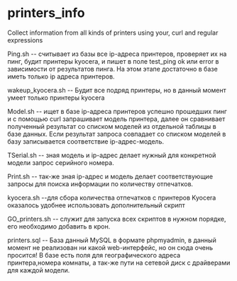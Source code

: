 # printers_info
Collect information from all kinds of printers using your, curl and regular expressions

Ping.sh -- считывает из базы все ip-адреса принтеров, проверяет их на пинг, будит принтеры kyocera, и пишет в поле test_ping ok или error в зависимости от результатов пинга.
На этом этапе достаточно в базе иметь только ip адреса принтеров.

wakeup_kyocera.sh -- Будит все подряд принтеры, но в данный момент умеет только принтеры kyocera

Model.sh -- ищет в базе ip-адреса принтеров успешно прошедших пинг и с помощью curl запрашивает модель принтера, далее он сравнивает полученный результат со списком моделей из отдельной таблицы в базе данных. Если результат запроса совпадает со списком моделей в базу записывается соответствие ip-адрес-модель.


ТSerial.sh -- зная модель и ip-адрес делает нужный для конкретной модели запрос серийного номера.

Print.sh -- так-же зная ip-адрес и модель делает соответствующие запросы для поиска информации по количеству отпечатков.

kyocera.sh --для сбора количества отпечатков с принтеров Kyocera оказалось удобнее использовать дополнительный скрипт

GO_printers.sh -- служит для запуска всех скриптов в нужном порядке, его необходимо добавить в крон.

printers.sql -- База данный MySQL в формате phpmyadmin, в данный момент не реализован ни какой web-интерфейс, но он сюда очень просится! В базе есть поля для географического адреса принтера,номера комнаты, а так-же пути на сетевой диск с драйверами для каждой модели.
